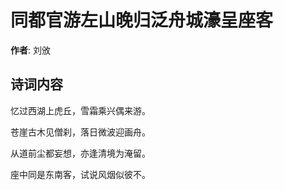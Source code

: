 # 同都官游左山晚归泛舟城濠呈座客

**作者**: 刘攽

## 诗词内容

忆过西湖上虎丘，雪霜乘兴偶来游。

苍崖古木见僧刹，落日微波迎画舟。

从道前尘都妄想，亦逢清境为淹留。

座中同是东南客，试说风烟似彼不。

